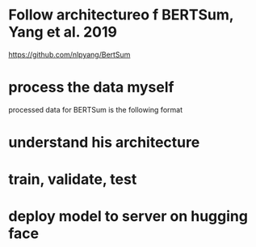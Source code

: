 # Follow architectureo f BERTSum, Yang et al. 2019
https://github.com/nlpyang/BertSum

# process the data myself

processed data for BERTSum is the following format


# understand his architecture

# train, validate, test 

# deploy model to server on hugging face


